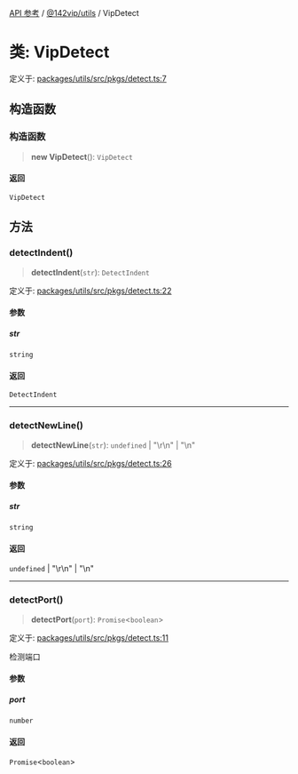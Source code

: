 [API 参考](../wiki/Home) / [@142vip/utils](../wiki/@142vip.utils) / VipDetect

# 类: VipDetect

定义于: [packages/utils/src/pkgs/detect.ts:7](https://github.com/142vip/core-x/blob/25cf658819688f02293d600e7003b5877a2f9489/packages/utils/src/pkgs/detect.ts#L7)

## 构造函数

### 构造函数

> **new VipDetect**(): `VipDetect`

#### 返回

`VipDetect`

## 方法

### detectIndent()

> **detectIndent**(`str`): `DetectIndent`

定义于: [packages/utils/src/pkgs/detect.ts:22](https://github.com/142vip/core-x/blob/25cf658819688f02293d600e7003b5877a2f9489/packages/utils/src/pkgs/detect.ts#L22)

#### 参数

##### str

`string`

#### 返回

`DetectIndent`

***

### detectNewLine()

> **detectNewLine**(`str`): `undefined` \| "\r\n" \| "\n"

定义于: [packages/utils/src/pkgs/detect.ts:26](https://github.com/142vip/core-x/blob/25cf658819688f02293d600e7003b5877a2f9489/packages/utils/src/pkgs/detect.ts#L26)

#### 参数

##### str

`string`

#### 返回

`undefined` \| "\r\n" \| "\n"

***

### detectPort()

> **detectPort**(`port`): `Promise`\<`boolean`\>

定义于: [packages/utils/src/pkgs/detect.ts:11](https://github.com/142vip/core-x/blob/25cf658819688f02293d600e7003b5877a2f9489/packages/utils/src/pkgs/detect.ts#L11)

检测端口

#### 参数

##### port

`number`

#### 返回

`Promise`\<`boolean`\>
